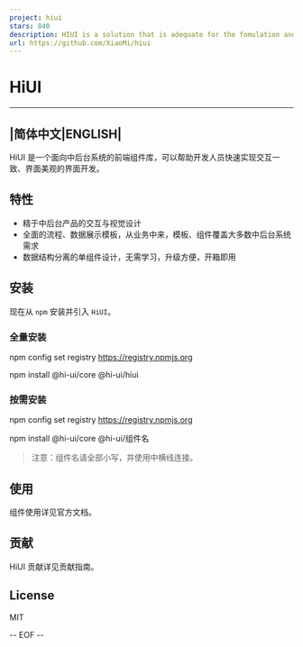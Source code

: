 ```yaml
---
project: hiui
stars: 840
description: HIUI is a solution that is adequate for the fomulation and implementation of interaction and UI design standard for front, middle and backend.
url: https://github.com/XiaoMi/hiui
---
```


HiUI
====

* * *

|简体中文|ENGLISH|
--------------

HiUI 是一个面向中后台系统的前端组件库，可以帮助开发人员快速实现交互一致、界面美观的界面开发。

特性
--

-   精于中后台产品的交互与视觉设计
-   全面的流程、数据展示模板，从业务中来，模板、组件覆盖大多数中后台系统需求
-   数据结构分离的单组件设计，无需学习，升级方便，开箱即用

安装
--

现在从 `npm` 安装并引入 `HiUI`。

### 全量安装

npm config set registry https://registry.npmjs.org

npm install @hi-ui/core @hi-ui/hiui

### 按需安装

npm config set registry https://registry.npmjs.org

npm install @hi-ui/core @hi-ui/组件名

> 注意：组件名请全部小写，并使用中横线连接。

使用
--

组件使用详见官方文档。

贡献
--

HiUI 贡献详见贡献指南。

License
-------

MIT

\-- EOF --
